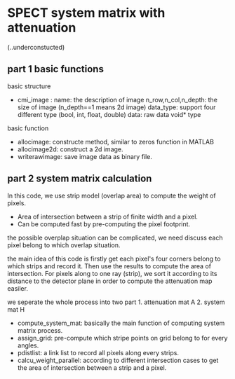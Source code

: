 # SPECT system matrix with attenuation

(..underconstucted)
## part 1 basic functions

basic structure
 - cmi_image : 
    name: the description of image
    n_row,n_col,n_depth: the size of image (n_depth==1 means 2d image)
    data_type: support four different type (bool, int, float, double)
    data: raw data void* type 
     
basic function
 - allocimage: 
   constructe method, similar to zeros function in MATLAB
 - allocimage2d: 
   construct a 2d image.
 - writerawimage:
   save image data as binary file.
 
 
 ## part 2 system matrix calculation 
 In this code, we use strip model (overlap area) to compute the weight of pixels.
 - Area of intersection between a strip of finite width and a pixel.
 - Can be computed fast by pre-computing the pixel footprint.
 
 the possible overplap situation can be complicated, we need discuss each pixel belong to which overlap situation.
 
 the main idea of this code is firstly get each pixel's four corners belong to which strips and record it. Then use the results to compute the area of intersection. For pixels along to one ray (strip), we sort it according to its distance to the detector plane in order to compute the attenuation map easiler.
 
 we seperate the whole process into two part 1. attenuation mat A 2. system mat H 
 
 - compute_system_mat: 
   basically the main function of computing system matrix process.
 - assign_grid: 
   pre-compute which stripe points on grid belong to for every angles.
 - pdistlist: 
   a link list to record all pixels along every strips.
 - calcu_weight_parallel: 
   according to different intersection cases to get the area of intersection between a strip and a pixel.
 
